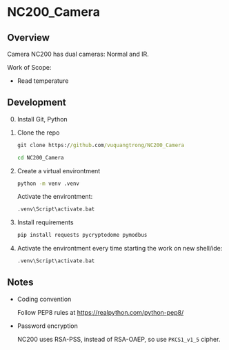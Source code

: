 # NC200_Camera

## Overview

Camera NC200 has dual cameras: Normal and IR.

Work of Scope:

* Read temperature

## Development

0. Install Git, Python

1. Clone the repo

    ``` cmd
    git clone https://github.com/vuquangtrong/NC200_Camera
    ```

    ``` cmd
    cd NC200_Camera
    ```

2. Create a virtual environtment

    ``` cmd
    python -m venv .venv
    ```

    Activate the environtment:

    ``` cmd
    .venv\Script\activate.bat
    ```

3. Install requirements

    ``` cmd
    pip install requests pycryptodome pymodbus
    ```

4. Activate the environtment every time starting the work on new shell/ide:

    ``` cmd
    .venv\Script\activate.bat
    ```

## Notes

* Coding convention

    Follow PEP8 rules at <https://realpython.com/python-pep8/>

* Password encryption

    NC200 uses RSA-PSS, instead of RSA-OAEP, so use `PKCS1_v1_5` cipher.
